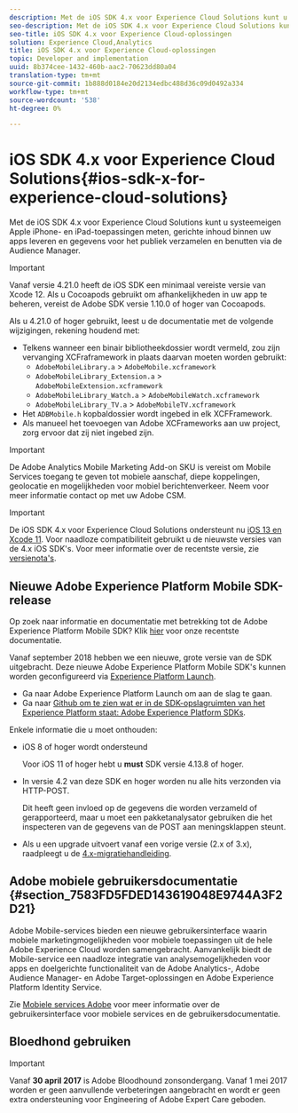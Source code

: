 ```yaml
---
description: Met de iOS SDK 4.x voor Experience Cloud Solutions kunt u systeemeigen Apple iPhone- en iPad-toepassingen meten, gerichte inhoud binnen uw apps leveren en gegevens voor het publiek verzamelen en benutten via de Audience Manager.
seo-description: Met de iOS SDK 4.x voor Experience Cloud Solutions kunt u systeemeigen Apple iPhone- en iPad-toepassingen meten, gerichte inhoud binnen uw apps leveren en gegevens voor het publiek verzamelen en benutten via de Audience Manager.
seo-title: iOS SDK 4.x voor Experience Cloud-oplossingen
solution: Experience Cloud,Analytics
title: iOS SDK 4.x voor Experience Cloud-oplossingen
topic: Developer and implementation
uuid: 8b374cee-1432-460b-aac2-70623dd80a04
translation-type: tm+mt
source-git-commit: 1b888d0184e20d2134edbc488d36c09d0492a334
workflow-type: tm+mt
source-wordcount: '538'
ht-degree: 0%

---
```



# iOS SDK 4.x voor Experience Cloud Solutions{#ios-sdk-x-for-experience-cloud-solutions}

Met de iOS SDK 4.x voor Experience Cloud Solutions kunt u systeemeigen Apple iPhone- en iPad-toepassingen meten, gerichte inhoud binnen uw apps leveren en gegevens voor het publiek verzamelen en benutten via de Audience Manager.

>[!IMPORTANT]
>
>Vanaf versie 4.21.0 heeft de iOS SDK een minimaal vereiste versie van Xcode 12. Als u Cocoapods gebruikt om afhankelijkheden in uw app te beheren, vereist de Adobe SDK versie 1.10.0 of hoger van Cocoapods.

Als u 4.21.0 of hoger gebruikt, leest u de documentatie met de volgende wijzigingen, rekening houdend met:

* Telkens wanneer een binair bibliotheekdossier wordt vermeld, zou zijn vervanging XCFraframework in plaats daarvan moeten worden gebruikt:
   * `AdobeMobileLibrary.a` > `AdobeMobile.xcframework`
   * `AdobeMobileLibrary_Extension.a` >  `AdobeMobileExtension.xcframework`
   * `AdobeMobileLibrary_Watch.a` >  `AdobeMobileWatch.xcframework`
   * `AdobeMobileLibrary_TV.a` >  `AdobeMobileTV.xcframework`
* Het `ADBMobile.h` kopbaldossier wordt ingebed in elk XCFFramework.
* Als manueel het toevoegen van Adobe XCFrameworks aan uw project, zorg ervoor dat zij niet ingebed zijn.

>[!IMPORTANT]
>
>De Adobe Analytics Mobile Marketing Add-on SKU is vereist om Mobile Services toegang te geven tot mobiele aanschaf, diepe koppelingen, geolocatie en mogelijkheden voor mobiel berichtenverkeer. Neem voor meer informatie contact op met uw Adobe CSM.

>[!IMPORTANT]
>
>De iOS SDK 4.x voor Experience Cloud Solutions ondersteunt nu [iOS 13 en Xcode 11](https://developer.apple.com/ios/). Voor naadloze compatibiliteit gebruikt u de nieuwste versies van de 4.x iOS SDK&#39;s. Voor meer informatie over de recentste versie, zie [versienota&#39;s](/help/ios/rel-notes.md).

## Nieuwe Adobe Experience Platform Mobile SDK-release

Op zoek naar informatie en documentatie met betrekking tot de Adobe Experience Platform Mobile SDK? Klik [hier](https://aep-sdks.gitbook.io/docs/) voor onze recentste documentatie.

Vanaf september 2018 hebben we een nieuwe, grote versie van de SDK uitgebracht. Deze nieuwe Adobe Experience Platform Mobile SDK&#39;s kunnen worden geconfigureerd via [Experience Platform Launch](https://www.adobe.com/experience-platform/launch.html).

* Ga naar Adobe Experience Platform Launch om aan de slag te gaan.
* Ga naar [Github om te zien wat er in de SDK-opslagruimten van het Experience Platform staat: Adobe Experience Platform SDKs](https://github.com/Adobe-Marketing-Cloud/acp-sdks).

Enkele informatie die u moet onthouden:

* iOS 8 of hoger wordt ondersteund

   Voor iOS 11 of hoger hebt u **must** SDK versie 4.13.8 of hoger.

* In versie 4.2 van deze SDK en hoger worden nu alle hits verzonden via HTTP-POST.

   Dit heeft geen invloed op de gegevens die worden verzameld of gerapporteerd, maar u moet een pakketanalysator gebruiken die het inspecteren van de gegevens van de POST aan meningsklappen steunt.

* Als u een upgrade uitvoert vanaf een vorige versie (2.x of 3.x), raadpleegt u de [4.x-migratiehandleiding](/help/ios/getting-started/migration-v3.md).

## Adobe mobiele gebruikersdocumentatie {#section_7583FD5FDED143619048E9744A3F2D21}

Adobe Mobile-services bieden een nieuwe gebruikersinterface waarin mobiele marketingmogelijkheden voor mobiele toepassingen uit de hele Adobe Experience Cloud worden samengebracht. Aanvankelijk biedt de Mobile-service een naadloze integratie van analysemogelijkheden voor apps en doelgerichte functionaliteit van de Adobe Analytics-, Adobe Audience Manager- en Adobe Target-oplossingen en Adobe Experience Platform Identity Service.

Zie [Mobiele services Adobe](/help/using/home.md) voor meer informatie over de gebruikersinterface voor mobiele services en de gebruikersdocumentatie.

## Bloedhond gebruiken

>[!IMPORTANT]
>
>Vanaf **30 april 2017** is Adobe Bloodhound zonsondergang. Vanaf 1 mei 2017 worden er geen aanvullende verbeteringen aangebracht en wordt er geen extra ondersteuning voor Engineering of Adobe Expert Care geboden.
